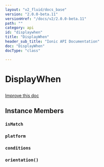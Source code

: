 ```yaml
---
layout: "v2_fluid/docs_base"
version: "2.0.0-beta.11"
versionHref: "/docs/v2/2.0.0-beta.11"
path: ""
category: api
id: "displaywhen"
title: "DisplayWhen"
header_sub_title: "Ionic API Documentation"
doc: "DisplayWhen"
docType: "class"

---
```










<h1 class="api-title">
<a class="anchor" name="display-when" href="#display-when"></a>

DisplayWhen





</h1>

<a class="improve-v2-docs" href="http://github.com/driftyco/ionic/edit/master//src/components/show-hide-when/show-hide-when.ts#L2">
Improve this doc
</a>










<!-- @usage tag -->


<!-- @property tags -->



<!-- instance methods on the class -->

<h2><a class="anchor" name="instance-members" href="#instance-members"></a>Instance Members</h2>

<div id="isMatch"></div>

<h3>
<a class="anchor" name="isMatch" href="#isMatch"></a>
<code>isMatch</code>
  

</h3>












<div id="platform"></div>

<h3>
<a class="anchor" name="platform" href="#platform"></a>
<code>platform</code>
  

</h3>












<div id="conditions"></div>

<h3>
<a class="anchor" name="conditions" href="#conditions"></a>
<code>conditions</code>
  

</h3>












<div id="orientation"></div>

<h3>
<a class="anchor" name="orientation" href="#orientation"></a>
<code>orientation()</code>
  

</h3>















<!-- related link --><!-- end content block -->


<!-- end body block -->

